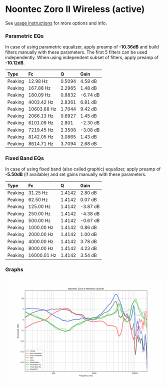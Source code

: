 # Noontec Zoro II Wireless (active)
See [usage instructions](https://github.com/jaakkopasanen/AutoEq#usage) for more options and info.

### Parametric EQs
In case of using parametric equalizer, apply preamp of **-10.36dB** and build filters manually
with these parameters. The first 5 filters can be used independently.
When using independent subset of filters, apply preamp of **-10.12dB**.

| Type    | Fc          |      Q | Gain     |
|:--------|:------------|:-------|:---------|
| Peaking | 12.98 Hz    | 0.5094 | 4.58 dB  |
| Peaking | 167.88 Hz   | 2.2965 | 1.48 dB  |
| Peaking | 180.09 Hz   | 0.8832 | -6.74 dB |
| Peaking | 4003.42 Hz  | 2.8361 | 6.81 dB  |
| Peaking | 10603.68 Hz | 1.7044 | 9.42 dB  |
| Peaking | 2066.13 Hz  | 0.6927 | 1.45 dB  |
| Peaking | 6101.09 Hz  | 2.801  | -2.30 dB |
| Peaking | 7219.45 Hz  | 2.3508 | -3.08 dB |
| Peaking | 8142.05 Hz  | 3.0865 | 1.43 dB  |
| Peaking | 8614.71 Hz  | 3.7094 | 2.68 dB  |

### Fixed Band EQs
In case of using fixed band (also called graphic) equalizer, apply preamp of **-5.50dB**
(if available) and set gains manually with these parameters.

| Type    | Fc          |      Q | Gain     |
|:--------|:------------|:-------|:---------|
| Peaking | 31.25 Hz    | 1.4142 | 2.80 dB  |
| Peaking | 62.50 Hz    | 1.4142 | 0.07 dB  |
| Peaking | 125.00 Hz   | 1.4142 | -3.87 dB |
| Peaking | 250.00 Hz   | 1.4142 | -4.38 dB |
| Peaking | 500.00 Hz   | 1.4142 | -0.67 dB |
| Peaking | 1000.00 Hz  | 1.4142 | 0.86 dB  |
| Peaking | 2000.00 Hz  | 1.4142 | 1.00 dB  |
| Peaking | 4000.00 Hz  | 1.4142 | 3.78 dB  |
| Peaking | 8000.00 Hz  | 1.4142 | 4.23 dB  |
| Peaking | 16000.01 Hz | 1.4142 | 3.54 dB  |

### Graphs
![](./Noontec%20Zoro%20II%20Wireless%20(active).png)